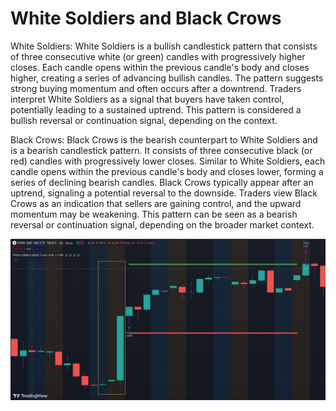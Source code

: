 # White Soldiers and Black Crows

White Soldiers:
White Soldiers is a bullish candlestick pattern that consists of three consecutive white (or green) candles with progressively higher closes. Each candle opens within the previous candle's body and closes higher, creating a series of advancing bullish candles. The pattern suggests strong buying momentum and often occurs after a downtrend. Traders interpret White Soldiers as a signal that buyers have taken control, potentially leading to a sustained uptrend. This pattern is considered a bullish reversal or continuation signal, depending on the context.

Black Crows:
Black Crows is the bearish counterpart to White Soldiers and is a bearish candlestick pattern. It consists of three consecutive black (or red) candles with progressively lower closes. Similar to White Soldiers, each candle opens within the previous candle's body and closes lower, forming a series of declining bearish candles. Black Crows typically appear after an uptrend, signaling a potential reversal to the downside. Traders view Black Crows as an indication that sellers are gaining control, and the upward momentum may be weakening. This pattern can be seen as a bearish reversal or continuation signal, depending on the broader market context.

![Example](whitesoldiers_blackcrows.JPG)
